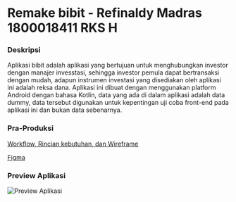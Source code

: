 # Remake bibit - Refinaldy Madras 1800018411 RKS H

### Deskripsi
Aplikasi bibit adalah aplikasi yang bertujuan untuk menghubungkan investor dengan manajer invesstasi, sehingga 
investor pemula dapat bertransaksi dengan mudah, adapun instrumen investasi yang disediakan oleh aplikasi ini adalah reksa dana.
Aplikasi ini dibuat dengan menggunakan platform Android dengan bahasa Kotlin, data yang ada di dalam aplikasi
adalah data dummy, data tersebut digunakan untuk kepentingan uji coba front-end pada aplikasi ini dan bukan data sebenarnya.

### Pra-Produksi
[Workflow, Rincian kebutuhan, dan Wireframe](https://drive.google.com/drive/folders/1LC09GQ_MdO6Xkb-p9kguW5UHGFiVrguw?usp=sharing)

[Figma](https://www.figma.com/file/MXwbOZ6pyjp2xi0vOJutRc/RKS-18000184111?node-id=0%3A1)

### Preview Aplikasi
![Preview Aplikasi](ezgif.com-video-to-gif.gif)

